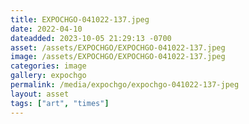 ```yaml
---
title: EXPOCHGO-041022-137.jpeg
date: 2022-04-10
dateadded: 2023-10-05 21:29:13 -0700
asset: /assets/EXPOCHGO/EXPOCHGO-041022-137.jpeg
image: /assets/EXPOCHGO/EXPOCHGO-041022-137.jpeg
categories: image
gallery: expochgo
permalink: /media/expochgo/expochgo-041022-137-jpeg
layout: asset
tags: ["art", "times"]
--- 
```

